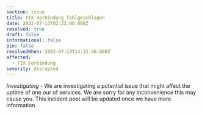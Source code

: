 ```yaml
---
section: issue
title: FIX Verbindung fehlgeschlagen
date: 2022-07-13T02:32:00.000Z
resolved: true
draft: false
informational: false
pin: false
resolvedWhen: 2022-07-13T14:32:48.608Z
affected:
  - FIX Verbindung
severity: disrupted
---
```

*Investigating* - We are investigating a potential issue that might affect the uptime of one our of services. We are sorry for any inconvenience this may cause you. This incident post will be updated once we have more information.